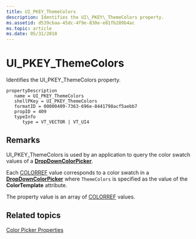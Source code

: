```yaml
---
title: UI_PKEY_ThemeColors
description: Identifies the UI\_PKEY\_ThemeColors property.
ms.assetid: d539cbaa-45dc-4f9e-830e-e81fb289b4ac
ms.topic: article
ms.date: 05/31/2018
---
```


# UI\_PKEY\_ThemeColors

Identifies the UI\_PKEY\_ThemeColors property.

```
propertyDescription
   name = UI_PKEY_ThemeColors
   shellPKey = UI_PKEY_ThemeColors
   formatID = 00000409-7363-696e-8441798acf5aebb7
   propID = 409
   typeInfo
      type = VT_VECTOR | VT_UI4
```

## Remarks

UI\_PKEY\_ThemeColors is used by an application to query the color swatch values of a [**DropDownColorPicker**](windowsribbon-element-dropdowncolorpicker.md).

Each [COLORREF](https://msdn.microsoft.com/library/dd183449(VS.85).aspx) value corresponds to a color swatch in a [**DropDownColorPicker**](windowsribbon-element-dropdowncolorpicker.md) where `ThemeColors` is specified as the value of the **ColorTemplate** attribute.

The property value is an array of [COLORREF](https://msdn.microsoft.com/library/dd183449(VS.85).aspx) values.

## Related topics

<dl> <dt>

[Color Picker Properties](windowsribbon-reference-properties-colorpicker.md)
</dt> </dl>

 

 




